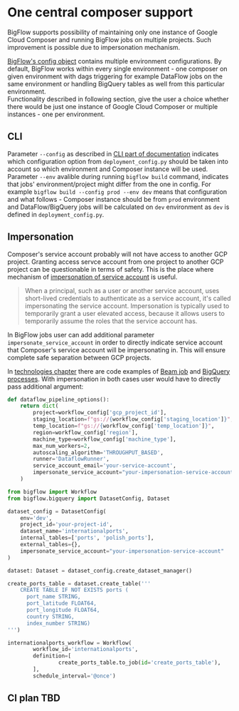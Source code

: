 # One central composer support

BigFlow supports possibility of maintaining only one instance of Google Cloud Composer and running BigFlow jobs on 
multiple projects. Such improvement is possible due to impersonation mechanism. 

[BigFlow's config object](https://github.com/allegro/bigflow/blob/master/docs/configuration.md#config-object) contains 
multiple environment configurations. By default, BigFlow works within every single environment - one composer on given 
environment with dags triggering for example DataFlow jobs on the same environment or handling BigQuery tables as well 
from this particular environment.    
Functionality described in following section, give the user a choice whether there would be just one instance of Google 
Cloud Composer or multiple instances - one per environment.

## CLI 

Parameter `--config` as described in 
[CLI part of documentation](https://github.com/allegro/bigflow/blob/master/docs/cli.md#deploying-to-gcp) indicates which
configuration option from `deployment_config.py` should be taken into account so which environment and Composer instance 
will be used. 
Parameter `--env` avalible during running `bigflow build` command, indicates that jobs' environment/project might differ 
from the one in config.
For example `bigflow build --config prod --env dev` means that configuration and what follows - Composer instance should
be from `prod` environment and DataFlow/BigQuery jobs will be calculated on `dev` environment as `dev` is defined in 
`deployment_config.py`.

## Impersonation

Composer's service account probably will not have access to another GCP project. Granting access servce account from 
one project to another GCP project can be questionable in terms of safety. This is the place where mechanism of 
[impersonation of service account](https://cloud.google.com/iam/docs/service-account-overview#impersonation) is useful. 
> When a principal, such as a user or another service account, uses short-lived credentials to authenticate as a service
> account, it's called impersonating the service account. Impersonation is typically used to temporarily grant a user 
> elevated access, because it allows users to temporarily assume the roles that the service account has.

In BigFlow jobs user can add additional parameter `impersonate_service_account` in order to directly indicate service 
account that Composer's service account will be impersonating in. This will ensure complete safe separation between 
GCP projects.

In [technologies chapter](https://github.com/allegro/bigflow/blob/master/docs/technologies.md) there are code examples
of [Beam job](https://github.com/allegro/bigflow/blob/master/docs/technologies.md#dataflow-apache-beam) and
[BigQuery processes](https://github.com/allegro/bigflow/blob/master/docs/technologies.md#bigquery). With impersonation
in both cases user would have to directly pass additional argument:

```python
def dataflow_pipeline_options():
    return dict(
        project=workflow_config['gcp_project_id'],
        staging_location=f"gs://{workflow_config['staging_location']}",
        temp_location=f"gs://{workflow_config['temp_location']}",
        region=workflow_config['region'],
        machine_type=workflow_config['machine_type'],
        max_num_workers=2,
        autoscaling_algorithm='THROUGHPUT_BASED',
        runner='DataflowRunner',
        service_account_email='your-service-account',
        impersonate_service_account="your-impersonation-service-account"
    )
```


```python
from bigflow import Workflow
from bigflow.bigquery import DatasetConfig, Dataset

dataset_config = DatasetConfig(
    env='dev',
    project_id='your-project-id',
    dataset_name='internationalports',
    internal_tables=['ports', 'polish_ports'],
    external_tables={},
    impersonate_service_account="your-impersonation-service-account"
)

dataset: Dataset = dataset_config.create_dataset_manager()

create_ports_table = dataset.create_table('''
    CREATE TABLE IF NOT EXISTS ports (
      port_name STRING,
      port_latitude FLOAT64,
      port_longitude FLOAT64,
      country STRING,
      index_number STRING)
''')

internationalports_workflow = Workflow(
        workflow_id='internationalports',
        definition=[
                create_ports_table.to_job(id='create_ports_table'),
        ],
        schedule_interval='@once')
```

## CI plan TBD